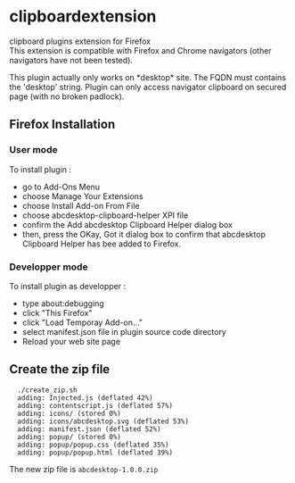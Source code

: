 # clipboardextension
clipboard plugins extension for Firefox  
This extension is compatible with Firefox and Chrome navigators (other navigators have not been tested).  

This plugin actually only works on \*desktop\* site. The FQDN must contains the 'desktop' string.
Plugin can only access navigator clipboard on secured page (with no broken padlock).


## Firefox Installation 

### User mode
To install plugin :
- go to Add-Ons Menu
- choose Manage Your Extensions
- choose Install Add-on From File
- choose abcdesktop-clipboard-helper XPI file 
- confirm the Add abcdesktop Clipboard Helper dialog box
- then, press the OKay, Got it dialog box to confirm that abcdesktop Clipboard Helper has bee added to Firefox.


### Developper mode
To install plugin as developper :  
- type about:debugging  
- click "This Firefox"  
- click "Load Temporay Add-on..."  
- select manifest.json file in plugin source code directory  
- Reload your web site page


## Create the zip file 

```
  ./create_zip.sh 
  adding: Injected.js (deflated 42%)
  adding: contentscript.js (deflated 57%)
  adding: icons/ (stored 0%)
  adding: icons/abcdesktop.svg (deflated 53%)
  adding: manifest.json (deflated 52%)
  adding: popup/ (stored 0%)
  adding: popup/popup.css (deflated 35%)
  adding: popup/popup.html (deflated 39%)
```

The new zip file is `abcdesktop-1.0.0.zip` 
